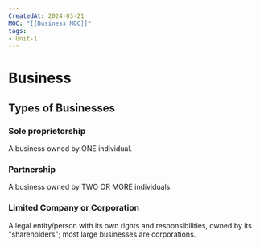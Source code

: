 ```yaml
---
CreatedAt: 2024-03-21
MOC: "[[Business MOC]]"
tags:
- Unit-1
---
```

# Business

## Types of Businesses
### Sole proprietorship
A business owned by ONE individual.
### Partnership
A business owned by TWO OR MORE individuals.
### Limited Company or Corporation
A legal entity/person with its own rights and responsibilities, owned by its "shareholders"; most large businesses are corporations.
